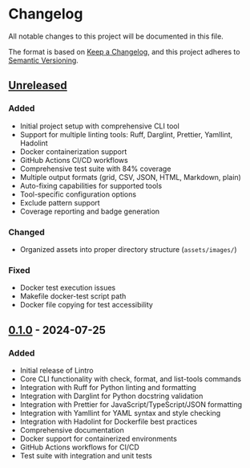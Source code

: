 # Changelog

All notable changes to this project will be documented in this file.

The format is based on [Keep a Changelog](https://keepachangelog.com/en/1.0.0/),
and this project adheres to [Semantic Versioning](https://semver.org/spec/v2.0.0.html).

## [Unreleased]

### Added

- Initial project setup with comprehensive CLI tool
- Support for multiple linting tools: Ruff, Darglint, Prettier, Yamllint, Hadolint
- Docker containerization support
- GitHub Actions CI/CD workflows
- Comprehensive test suite with 84% coverage
- Multiple output formats (grid, CSV, JSON, HTML, Markdown, plain)
- Auto-fixing capabilities for supported tools
- Tool-specific configuration options
- Exclude pattern support
- Coverage reporting and badge generation

### Changed

- Organized assets into proper directory structure (`assets/images/`)

### Fixed

- Docker test execution issues
- Makefile docker-test script path
- Docker file copying for test accessibility

## [0.1.0] - 2024-07-25

### Added

- Initial release of Lintro
- Core CLI functionality with check, format, and list-tools commands
- Integration with Ruff for Python linting and formatting
- Integration with Darglint for Python docstring validation
- Integration with Prettier for JavaScript/TypeScript/JSON formatting
- Integration with Yamllint for YAML syntax and style checking
- Integration with Hadolint for Dockerfile best practices
- Comprehensive documentation
- Docker support for containerized environments
- GitHub Actions workflows for CI/CD
- Test suite with integration and unit tests

[Unreleased]: https://github.com/TurboCoder13/py-lintro/compare/v0.1.0...HEAD
[0.1.0]: https://github.com/TurboCoder13/py-lintro/releases/tag/v0.1.0
